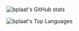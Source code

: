 ![bplaat's GitHub stats](https://github-readme-stats.vercel.app/api?username=bplaat&count_private=true&theme=dracula&show_icons=true)

![bplaat's Top Languages](https://github-readme-stats.vercel.app/api/top-langs/?username=bplaat&theme=dracula)
